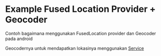 Example Fused Location Provider + Geocoder
=======

Contoh bagaimana menggunakan FusedLocation provider dan Geocoder pada android

Geocodernya untuk mendapatkan lokasinya menggunakan [Service](http://developer.android.com/reference/android/app/IntentService.html)